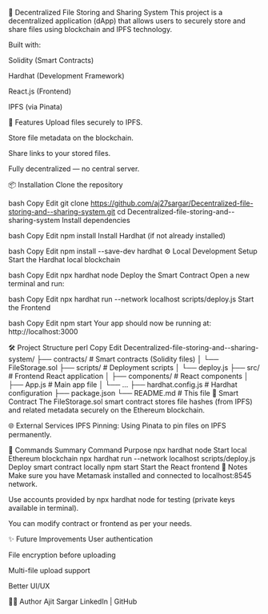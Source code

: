 📂 Decentralized File Storing and Sharing System
This project is a decentralized application (dApp) that allows users to securely store and share files using blockchain and IPFS technology.

Built with:

Solidity (Smart Contracts)

Hardhat (Development Framework)

React.js (Frontend)

IPFS (via Pinata)

🚀 Features
Upload files securely to IPFS.

Store file metadata on the blockchain.

Share links to your stored files.

Fully decentralized — no central server.

📦 Installation
Clone the repository

bash
Copy
Edit
git clone https://github.com/aj27sargar/Decentralized-file-storing-and--sharing-system.git
cd Decentralized-file-storing-and--sharing-system
Install dependencies

bash
Copy
Edit
npm install
Install Hardhat (if not already installed)

bash
Copy
Edit
npm install --save-dev hardhat
⚙️ Local Development Setup
Start the Hardhat local blockchain

bash
Copy
Edit
npx hardhat node
Deploy the Smart Contract Open a new terminal and run:

bash
Copy
Edit
npx hardhat run --network localhost scripts/deploy.js
Start the Frontend

bash
Copy
Edit
npm start
Your app should now be running at: http://localhost:3000

🛠️ Project Structure
perl
Copy
Edit
Decentralized-file-storing-and--sharing-system/
├── contracts/             # Smart contracts (Solidity files)
│   └── FileStorage.sol
├── scripts/               # Deployment scripts
│   └── deploy.js
├── src/                   # Frontend React application
│   ├── components/        # React components
│   ├── App.js             # Main app file
│   └── ...
├── hardhat.config.js      # Hardhat configuration
├── package.json
└── README.md              # This file
📄 Smart Contract
The FileStorage.sol smart contract stores file hashes (from IPFS) and related metadata securely on the Ethereum blockchain.

🌐 External Services
IPFS Pinning: Using Pinata to pin files on IPFS permanently.

🧠 Commands Summary
Command	Purpose
npx hardhat node	Start local Ethereum blockchain
npx hardhat run --network localhost scripts/deploy.js	Deploy smart contract locally
npm start	Start the React frontend
📝 Notes
Make sure you have Metamask installed and connected to localhost:8545 network.

Use accounts provided by npx hardhat node for testing (private keys available in terminal).

You can modify contract or frontend as per your needs.

✨ Future Improvements
User authentication

File encryption before uploading

Multi-file upload support

Better UI/UX

🧑‍💻 Author
Ajit Sargar
LinkedIn | GitHub
